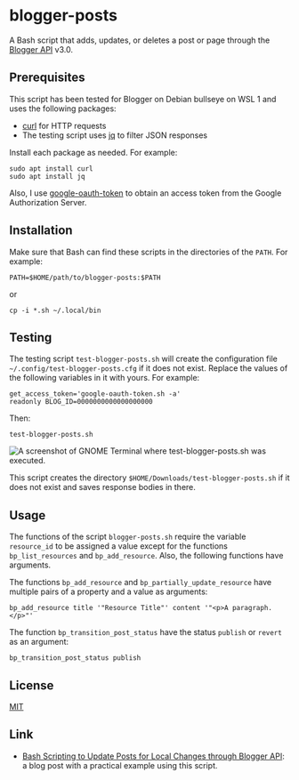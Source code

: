 # blogger-posts #

<!-- Bash script that adds, updates, or deletes post or page through Blogger API -->

A Bash script that adds, updates, or deletes a post or page through
the [Blogger API](https://developers.google.com/blogger) v3.0.

## Prerequisites ##

This script has been tested for Blogger on Debian bullseye on WSL 1
and uses the following packages:

  * [curl](https://curl.se/) for HTTP requests
  * The testing script uses [jq](https://stedolan.github.io/jq/) to
    filter JSON responses

Install each package as needed.  For example:

``` shell
sudo apt install curl
sudo apt install jq
```

Also, I use [google-oauth-token](google-oauth-token.md) to obtain an
access token from the Google Authorization Server.

## Installation ##

Make sure that Bash can find these scripts in the directories of the
`PATH`.  For example:

``` shell
PATH=$HOME/path/to/blogger-posts:$PATH
```

or

``` shell
cp -i *.sh ~/.local/bin
```

## Testing ##

The testing script `test-blogger-posts.sh` will create the
configuration file `~/.config/test-blogger-posts.cfg` if it does not
exist.  Replace the values of the following variables in it with
yours.  For example:

``` shell
get_access_token='google-oauth-token.sh -a'
readonly BLOG_ID=0000000000000000000
```

Then:

``` shell
test-blogger-posts.sh
```

![A screenshot of GNOME Terminal where test-blogger-posts.sh was
executed.](https://dl.dropboxusercontent.com/s/3v7z7voykl23pmu/20210511T180202.png)

This script creates the directory
`$HOME/Downloads/test-blogger-posts.sh` if it does not exist and saves
response bodies in there.

## Usage ##

The functions of the script `blogger-posts.sh` require the variable
`resource_id` to be assigned a value except for the functions
`bp_list_resources` and `bp_add_resource`.  Also, the following
functions have arguments.

The functions `bp_add_resource` and `bp_partially_update_resource`
have multiple pairs of a property and a value as arguments:

``` shell
bp_add_resource title '"Resource Title"' content '"<p>A paragraph.</p>"'
```

The function `bp_transition_post_status` have the status `publish` or
`revert` as an argument:

``` shell
bp_transition_post_status publish
```

## License ##

[MIT](LICENSE.md)

## Link ##

  * [Bash Scripting to Update Posts for Local Changes through Blogger
    API](https://carmine560.blogspot.com/2021/04/bash-scripting-to-update-posts-through.html):
    a blog post with a practical example using this script.
